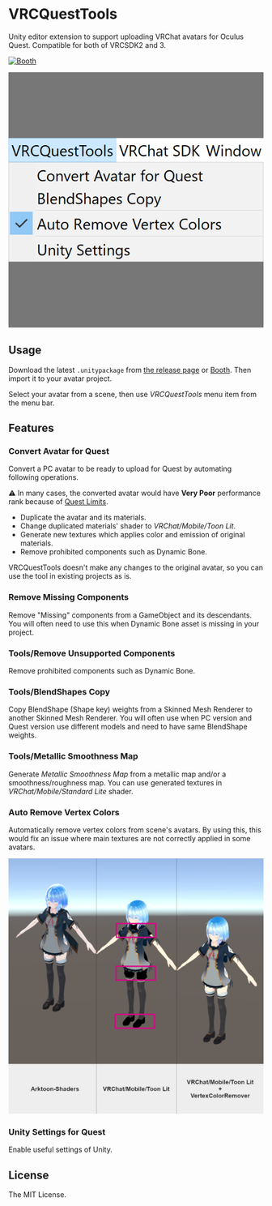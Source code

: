 # VRCQuestTools
Unity editor extension to support uploading VRChat avatars for Oculus Quest. Compatible for both of VRCSDK2 and 3.

[![Booth](https://asset.booth.pm/static-images/banner/200x40_01.png)](https://kurotu.booth.pm/items/2436054)

![VRCQuestTools](.images/VRCQuestTools.png)

## Usage

Download the latest `.unitypackage` from [the release page](https://github.com/kurotu/VRCQuestTools/releases/latest) or [Booth](https://kurotu.booth.pm/items/2436054). Then import it to your avatar project.

Select your avatar from a scene, then use *VRCQuestTools* menu item from the menu bar.

## Features

### Convert Avatar for Quest

Convert a PC avatar to be ready to upload for Quest by automating following operations.

⚠ In many cases, the converted avatar would have **Very Poor** performance rank because of [Quest Limits](https://docs.vrchat.com/docs/avatar-performance-ranking-system#quest-limits).

- Duplicate the avatar and its materials.
- Change duplicated materials' shader to *VRChat/Mobile/Toon Lit*.
- Generate new textures which applies color and emission of original materials.
- Remove prohibited components such as Dynamic Bone.

VRCQuestTools doesn't make any changes to the original avatar, so you can use the tool in existing projects as is.

### Remove Missing Components

Remove "Missing" components from a GameObject and its descendants.
You will often need to use this when Dynamic Bone asset is missing in your project.

### Tools/Remove Unsupported Components

Remove prohibited components such as Dynamic Bone.

### Tools/BlendShapes Copy

Copy BlendShape (Shape key) weights from a Skinned Mesh Renderer to another Skinned Mesh Renderer.
You will often use when PC version and Quest version use different models and need to have same BlendShape weights.

### Tools/Metallic Smoothness Map

Generate *Metallic Smoothness Map* from a metallic map and/or a smoothness/roughness map.
You can use generated textures in *VRChat/Mobile/Standard Lite* shader.

### Auto Remove Vertex Colors

Automatically remove vertex colors from scene's avatars. By using this, this would fix an issue where main textures are not correctly applied in some avatars.

![VertexColorRemover](.images/VertexColorRemover.png)

### Unity Settings for Quest

Enable useful settings of Unity.

## License

The MIT License.
